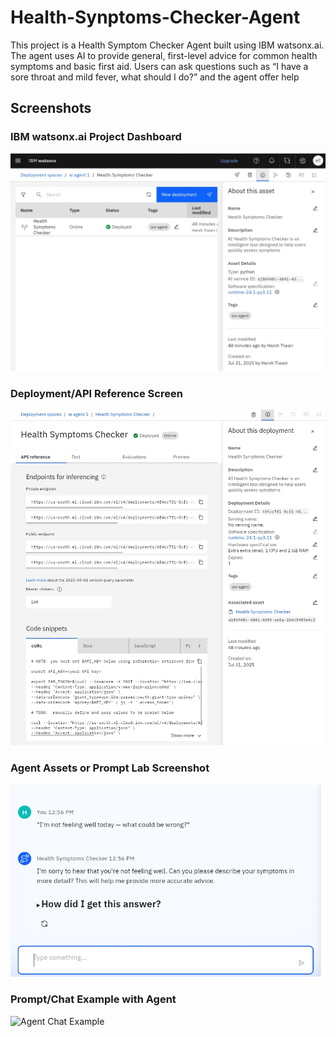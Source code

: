 # Health-Synptoms-Checker-Agent
This project is a Health Symptom Checker Agent built using IBM watsonx.ai. The agent uses AI to provide general, first-level advice for common health symptoms and basic first aid. Users can ask questions such as “I have a sore throat and mild fever, what should I do?” and the agent offer help

## Screenshots

### IBM watsonx.ai Project Dashboard
![Project Dashboard](Screenshot_2025-07-31-12-56-09-24_40deb401b9ffe8e1df2f1cc5ba480b12.jpg )

### Deployment/API Reference Screen
![Deployment Reference](Screenshot_2025-07-31-12-56-34-06_40deb401b9ffe8e1df2f1cc5ba480b12.jpg )

### Agent Assets or Prompt Lab Screenshot
![Agent Assets/Prompt Lab](Screenshot_2025-07-31-12-57-06-57_40deb401b9ffe8e1df2f1cc5ba480b12.jpg )

### Prompt/Chat Example with Agent
![Agent Chat Example](./1000061526.jpg)
